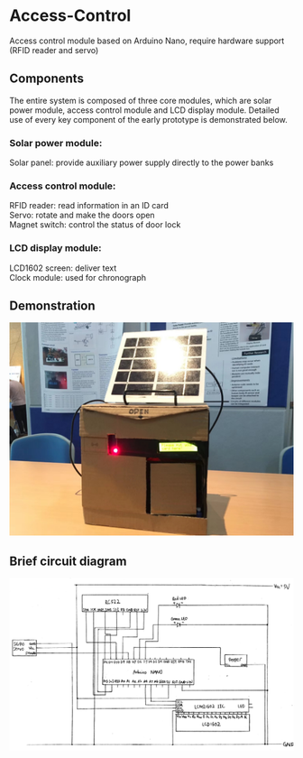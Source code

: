 # Access-Control
Access control module based on Arduino Nano, require hardware support (RFID reader and servo)
## Components  
The entire system is composed of three core modules, which are solar power module, access control module and LCD display module. Detailed use of every key component of the early prototype is demonstrated below.  
### **Solar power module**:  
Solar panel: provide auxiliary power supply directly to the power banks  
### **Access control module**:  
RFID reader: read information in an ID card  
Servo: rotate and make the doors open  
Magnet switch: control the status of door lock  
### **LCD display module**:  
LCD1602 screen: deliver text  
Clock module: used for chronograph  
## Demonstration 
![Image](https://github.com/weiyi-li/Access-Control/blob/master/Image/1.jpg)
## Brief circuit diagram
![Image](https://github.com/weiyi-li/Access-Control/blob/master/Image/Circuit.jpg)
